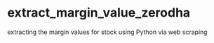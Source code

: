# extract_margin_value_zerodha
extracting the margin values for stock using Python via web scraping
